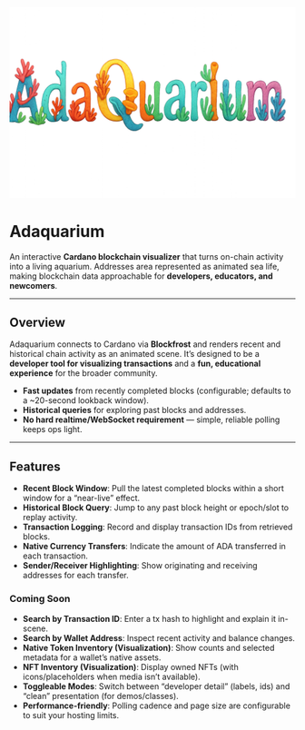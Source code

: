 ![Adaquarium](resources/images/title.png)
# Adaquarium

An interactive **Cardano blockchain visualizer** that turns on-chain activity into a living aquarium. Addresses area represented as animated sea life, making blockchain data approachable for **developers, educators, and newcomers**.

---

## Overview

Adaquarium connects to Cardano via **Blockfrost** and renders recent and historical chain activity as an animated scene. It’s designed to be a **developer tool for visualizing transactions** and a **fun, educational experience** for the broader community.

- **Fast updates** from recently completed blocks (configurable; defaults to a ~20-second lookback window).
- **Historical queries** for exploring past blocks and addresses.
- **No hard realtime/WebSocket requirement** — simple, reliable polling keeps ops light.

---
## Features

- **Recent Block Window**: Pull the latest completed blocks within a short window for a “near-live” effect.  
- **Historical Block Query**: Jump to any past block height or epoch/slot to replay activity.  
- **Transaction Logging**: Record and display transaction IDs from retrieved blocks.  
- **Native Currency Transfers**: Indicate the amount of ADA transferred in each transaction.  
- **Sender/Receiver Highlighting**: Show originating and receiving addresses for each transfer.

### Coming Soon
- **Search by Transaction ID**: Enter a tx hash to highlight and explain it in-scene.  
- **Search by Wallet Address**: Inspect recent activity and balance changes.  
- **Native Token Inventory (Visualization)**: Show counts and selected metadata for a wallet’s native assets.  
- **NFT Inventory (Visualization)**: Display owned NFTs (with icons/placeholders when media isn’t available).  
- **Toggleable Modes**: Switch between “developer detail” (labels, ids) and “clean” presentation (for demos/classes).  
- **Performance-friendly**: Polling cadence and page size are configurable to suit your hosting limits.
